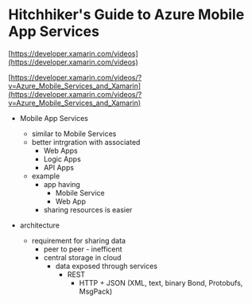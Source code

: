 # Hitchhiker's Guide to Azure Mobile App Services

[https://developer.xamarin.com/videos](https://developer.xamarin.com/videos)


[https://developer.xamarin.com/videos/?v=Azure_Mobile_Services_and_Xamarin](https://developer.xamarin.com/videos/?v=Azure_Mobile_Services_and_Xamarin)


*	Mobile App Services 
	*	similar to Mobile Services
	*	better intrgration with associated
		*	Web Apps	
		*	Logic Apps	
		*	API Apps	
	*	example 
		*	app having
			*	Mobile Service
			*	Web App
		*	sharing resources is easier
		
*	architecture
	*	requirement for sharing data
		*	peer to peer - inefficent
		*	central storage in cloud 
			*	data exposed through services
				*	REST
					*	HTTP + JSON (XML, text, binary Bond, Protobufs, MsgPack)

